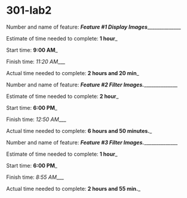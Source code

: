 # 301-lab2

Number and name of feature: _________Feature #1 Display Images_______________________

Estimate of time needed to complete: __1 hour___

Start time: __9:00 AM___

Finish time: _11:20 AM____

Actual time needed to complete: __2 hours and 20 min___



Number and name of feature: _________Feature #2 Filter Images._______________________

Estimate of time needed to complete: __2 hour___

Start time: __6:00 PM___

Finish time: _12:50 AM____

Actual time needed to complete: __6 hours and 50 minutes.___


Number and name of feature: _________Feature #3 Filter Images._______________________

Estimate of time needed to complete: __1 hour___

Start time: __6:00 PM___

Finish time: _8:55 AM____

Actual time needed to complete: __2 hours and 55 min.___
